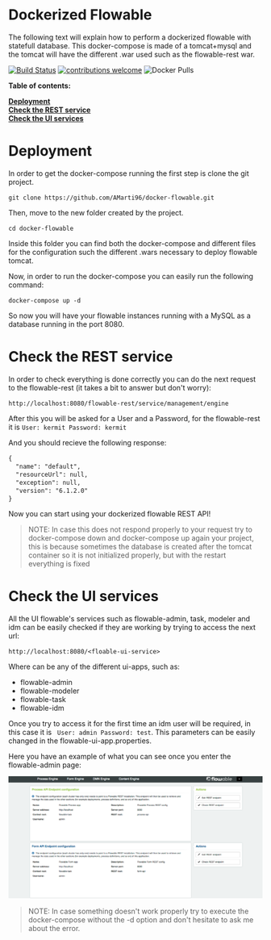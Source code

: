 # Dockerized Flowable

The following text will explain how to perform a dockerized flowable with statefull database. This docker-compose is made of a tomcat+mysql and the tomcat will have the different .war used such as the flowable-rest war.

[![Build Status](https://travis-ci.com/AMarti96/docker-flowable.svg?branch=master)](https://travis-ci.com/AMarti96/docker-flowable)
[![contributions welcome](https://img.shields.io/badge/contributions-welcome-brightgreen.svg?style=flat)](https://github.com/AMarti96/docker-flowable/issues)
![Docker Pulls](https://img.shields.io/docker/pulls/amarti96/flowable.svg)

**Table of contents:**<br>

**[Deployment](#deployment)**<br>
**[Check the REST service](#check-the-rest-service)**<br>
**[Check the UI services](#check-the-ui-services)**<br>

# Deployment

In order to get the docker-compose running the first step is clone the git project.

```
git clone https://github.com/AMarti96/docker-flowable.git
```

Then, move to the new folder created by the project.

```
cd docker-flowable
```

Inside this folder you can find both the docker-compose and different files for the configuration such the different .wars necessary to deploy flowable tomcat.

Now, in order to run the docker-compose you can easily run the following command:

```
docker-compose up -d
```

So now you will have your flowable instances running with a MySQL as a database running in the port 8080. 

# Check the REST service

In order to check everything is done correctly you can do the next request to the flowable-rest (it takes a bit to answer but don't worry):

```
http://localhost:8080/flowable-rest/service/management/engine
```
After this you will be asked for a User and a Password, for the flowable-rest it is ```User: kermit Password: kermit```

And you should recieve the following response:

```
{
  "name": "default",
  "resourceUrl": null,
  "exception": null,
  "version": "6.1.2.0"
}
```

Now you can start using your dockerized flowable REST API!

> NOTE: In case this does not respond properly to your request try to docker-compose down and docker-compose up again your project, this is because sometimes the database is created after the tomcat container so it is not initialized properly, but with the restart everything is fixed


# Check the UI services

All the UI flowable's services such as flowable-admin, task, modeler and idm can be easily checked if they are working by trying to access the next url:

```
http://localhost:8080/<floable-ui-service>
```

Where _<flowable-ui-service>_ can be any of the different ui-apps, such as:
 + flowable-admin 
 + flowable-modeler 
 + flowable-task
 + flowable-idm
 
Once you try to access it for the first time an idm user will be required, in this case it is ``` User: admin Password: test```. This parameters can be easily changed in the flowable-ui-app.properties.

Here you have an example of what you can see once you enter the flowable-admin page:

![Flowable Admin](docs/admin.png)

> NOTE: In case something doesn't work properly try to execute the docker-compose without the -d option and don't hesitate to ask me about the error.

